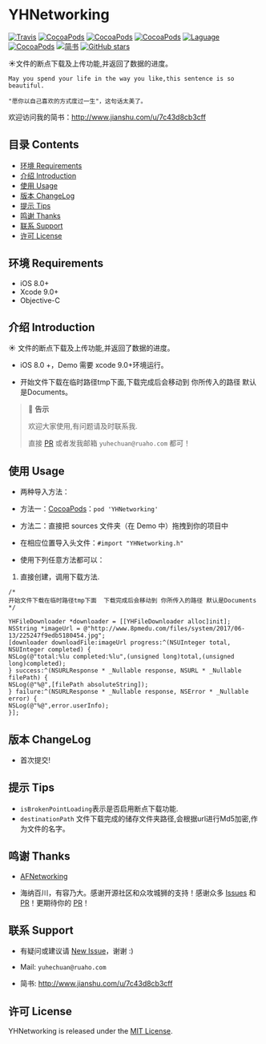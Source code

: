 # YHNetworking

[![Travis](https://img.shields.io/travis/yuhechuan/YHNetworking.svg)](https://travis-ci.org/yuhechuan/YHNetworking)
[![CocoaPods](https://img.shields.io/cocoapods/v/YHNetworking.svg)](http://cocoadocs.org/docsets/YHNetworking)
[![CocoaPods](https://img.shields.io/cocoapods/l/YHNetworking.svg)](https://raw.githubusercontent.com/iTofu/YHNetworking/master/LICENSE)
[![CocoaPods](https://img.shields.io/cocoapods/p/YHNetworking.svg)](http://cocoadocs.org/docsets/YHNetworking)
[![Laguage](https://img.shields.io/badge/language-ObjC%20%26%20Swift-orange.svg)](https://github.com/yuhechuan/YHNetworking)
[![CocoaPods](https://img.shields.io/cocoapods/dt/YHNetworking.svg)](https://cocoapods.org/pods/YHNetworking)
[![简书](https://img.shields.io/badge/blog-简书-brightgreen.svg)](http://www.jianshu.com/u/7c43d8cb3cff)
[![GitHub stars](https://img.shields.io/github/stars/yuhechuan/YHNetworking.svg?style=social&label=Star)](https://github.com/yuhechuan/YHNetworking)

☀️文件的断点下载及上传功能,并返回了数据的进度。

```
May you spend your life in the way you like,this sentence is so beautiful.

"愿你以自己喜欢的方式度过一生"，这句话太美了。
```

欢迎访问我的简书：http://www.jianshu.com/u/7c43d8cb3cff

## 目录 Contents

* [环境 Requirements](#环境-requirements)
* [介绍 Introduction](#介绍-introduction)
* [使用 Usage](#使用-usage)
* [版本 ChangeLog](#版本-changelog)
* [提示 Tips](#提示-tips)
* [鸣谢 Thanks](#鸣谢-thanks)
* [联系 Support](#联系-support)
* [许可 License](#许可-license)



## 环境 Requirements

* iOS 8.0+
* Xcode 9.0+
* Objective-C


## 介绍 Introduction

☀️ 文件的断点下载及上传功能,并返回了数据的进度。

* iOS 8.0 +，Demo 需要 xcode 9.0+环境运行。

* 开始文件下载在临时路径tmp下面,下载完成后会移动到 你所传入的路径 默认是Documents。

> 💬 **告示**
>
>  欢迎大家使用,有问题请及时联系我.
>
> 直接 [PR](https://github.com/yuhechuan/YHNetworking/pulls) 或者发我邮箱 `yuhechuan@ruaho.com` 都可！




## 使用 Usage

* 两种导入方法：

* 方法一：[CocoaPods](https://cocoapods.org/)：`pod 'YHNetworking'`

* 方法二：直接把 sources 文件夹（在 Demo 中）拖拽到你的项目中

* 在相应位置导入头文件：`#import "YHNetworking.h"`

* 使用下列任意方法都可以：
1. 直接创建，调用下载方法.
```
/*
开始文件下载在临时路径tmp下面  下载完成后会移动到 你所传入的路径 默认是Documents
*/

YHFileDownloader *downloader = [[YHFileDownloader alloc]init];
NSString *imageUrl = @"http://www.8pmedu.com/files/system/2017/06-13/225247f9edb5180454.jpg";
[downloader downloadFile:imageUrl progress:^(NSUInteger total, NSUInteger completed) {
NSLog(@"total:%lu completed:%lu",(unsigned long)total,(unsigned long)completed);
} success:^(NSURLResponse * _Nullable response, NSURL * _Nullable filePath) {
NSLog(@"%@",[filePath absoluteString]);
} failure:^(NSURLResponse * _Nullable response, NSError * _Nullable error) {
NSLog(@"%@",error.userInfo);
}];

```

## 版本 ChangeLog

* 首次提交!


## 提示 Tips

* `isBrokenPointLoading`表示是否启用断点下载功能.
* `destinationPath` 文件下载完成的储存文件夹路径,会根据url进行Md5加密,作为文件的名字。

## 鸣谢 Thanks

* [AFNetworking](https://github.com/AFNetworking/AFNetworking)

* 海纳百川，有容乃大。感谢开源社区和众攻城狮的支持！感谢众多 [Issues](https://github.com/yuhechuan/YHNetworking/issues) 和 [PR](https://github.com/yuhechuan/YHNetworking/pulls)！更期待你的 [PR](https://github.com/yuhechuan/YHNetworking/pulls)！



## 联系 Support

* 有疑问或建议请 [New Issue](https://github.com/yuhechuan/YHNetworking/issues/new)，谢谢 :)

* Mail: `yuhechuan@ruaho.com`

* 简书: http://www.jianshu.com/u/7c43d8cb3cff


## 许可 License

YHNetworking is released under the [MIT License](https://github.com/yuhechuan/YHNetworking/blob/master/LICENSE).






